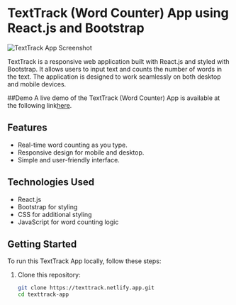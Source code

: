 # TextTrack (Word Counter) App using React.js and Bootstrap

![TextTrack App Screenshot](screenshot.png)

TextTrack is a responsive web application built with React.js and styled with Bootstrap. It allows users to input text and counts the number of words in the text. The application is designed to work seamlessly on both desktop and mobile devices.

##Demo 
A live demo of the TextTrack (Word Counter) App is available at the following link[here](https://texttrack.netlify.app).

## Features

- Real-time word counting as you type.
- Responsive design for mobile and desktop.
- Simple and user-friendly interface.

## Technologies Used

- React.js
- Bootstrap for styling
- CSS for additional styling
- JavaScript for word counting logic

## Getting Started

To run this TextTrack App locally, follow these steps:

1. Clone this repository:

   ```bash
   git clone https://texttrack.netlify.app.git
   cd texttrack-app
